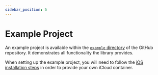 ```yaml
---
sidebar_position: 5
---
```


# Example Project

An example project is available within the [`example` directory](https://github.com/Kuatsu/react-native-cloud-storage/tree/master/example) of the GitHub repository. It demonstrates all functionality the library provides.

When setting up the example project, you will need to follow the [iOS installation steps](./installation/react-native) in order to provide your own iCloud container.

